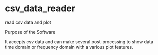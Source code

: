 # csv_data_reader
read csv data and plot

Purpose of the Software

It accepts csv data and can make several post-processing to show data time domain or frequency domain with a various plot features.
